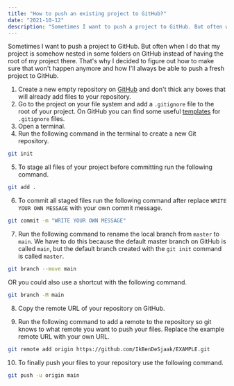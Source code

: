 ```yaml
---
title: "How to push an existing project to GitHub?"
date: "2021-10-12"
description: "Sometimes I want to push a project to GitHub. But often when I do that my project is somehow nested in some folders on GitHub instead of having the root of my project there. That's why I decided to figure out how to make sure that won't happen anymore and how I'll always be able to push a fresh project to GitHub."
---
```


Sometimes I want to push a project to GitHub. But often when I do that my project is somehow nested in some folders on GitHub instead of having the root of my project there. That's why I decided to figure out how to make sure that won't happen anymore and how I'll always be able to push a fresh project to GitHub.

1. Create a new empty repository on [GitHub](https://github.com) and don't thick any boxes that will already add files to your repository.
2. Go to the project on your file system and add a `.gitignore` file to the root of your project. On GitHub you can find some useful [templates](https://github.com/github/gitignore) for `.gitignore` files.
3. Open a terminal.
4. Run the following command in the terminal to create a new Git repository.

```bash
git init
```

5. To stage all files of your project before committing run the following command.

```bash
git add .
```

6. To commit all staged files run the following command after replace `WRITE YOUR OWN MESSAGE` with your own commit message.

```bash
git commit -m "WRITE YOUR OWN MESSAGE"
```

7. Run the following command to rename the local branch from `master` to `main`. We have to do this because the default master branch on GitHub is called `main`, but the default branch created with the `git init` command is called `master`.

```bash
git branch --move main
```

OR you could also use a shortcut with the following command.

```bash
git branch -M main
```

8. Copy the remote URL of your repository on GitHub.

9. Run the following command to add a remote to the repository so git knows to what remote you want to push your files. Replace the example remote URL with your own URL.

```sh
git remote add origin https://github.com/IkBenDeSjaak/EXAMPLE.git
```

10. To finally push your files to your repository use the following command.

```sh
git push -u origin main
```
